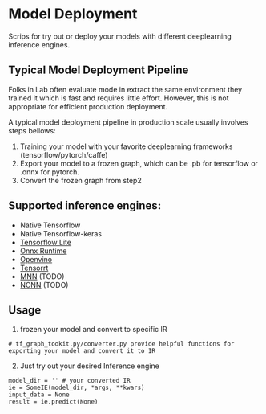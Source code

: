 # Model Deployment

Scrips for try out or deploy your models with different deeplearning inference engines.

## Typical Model Deployment Pipeline

Folks in Lab often evaluate mode in extract the same environment they trained it which is fast and requires little effort. However, this is not appropriate for efficient production deployment. 

A typical model deployment pipeline in production scale usually involves steps bellows:

1. Training your model with your favorite deeplearning frameworks (tensorflow/pytorch/caffe)
2. Export your model to a frozen graph, which can be .pb for tensorflow or .onnx for pytorch.
3. Convert the frozen graph from step2

## Supported inference engines:

- Native Tensorflow
- Native Tensorflow-keras
- [Tensorflow Lite](https://www.tensorflow.org/lite)
- [Onnx Runtime](https://github.com/microsoft/onnxruntime)
- [Openvino](https://software.intel.com/en-us/openvino-toolkit) 
- [Tensorrt](https://developer.nvidia.com/tensorrt)
- [MNN](https://github.com/alibaba/MNN) (TODO)
- [NCNN](https://github.com/Tencent/ncnn) (TODO)

## Usage

1. frozen your model and convert to specific IR

```
# tf_graph_tookit.py/converter.py provide helpful functions for exporting your model and convert it to IR
```

2. Just try out your desired Inference engine

```
model_dir = '' # your converted IR
ie = SomeIE(model_dir, *args, **kwars)
input_data = None
result = ie.predict(None)
```



